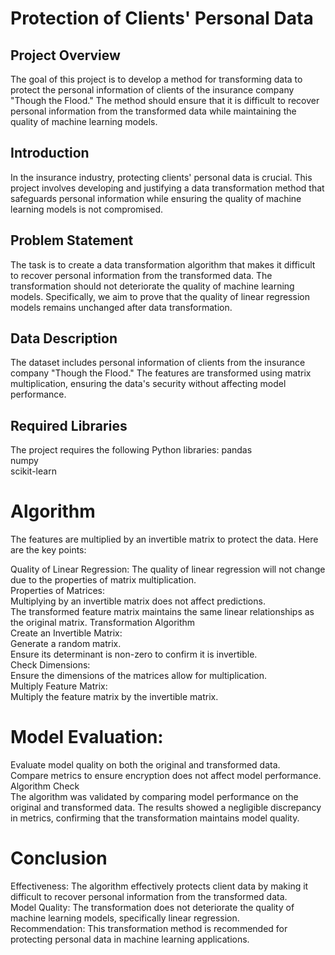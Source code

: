 # Protection of Clients' Personal Data
## Project Overview
The goal of this project is to develop a method for transforming data to protect the personal information of clients of the insurance company "Though the Flood." 
The method should ensure that it is difficult to recover personal information from the transformed data while maintaining the quality of machine learning models.

## Introduction
In the insurance industry, protecting clients' personal data is crucial. This project involves developing and justifying a data transformation method that safeguards personal information while ensuring the quality of machine learning models is not compromised.

## Problem Statement
The task is to create a data transformation algorithm that makes it difficult to recover personal information from the transformed data. The transformation should not deteriorate the quality of machine learning models.
Specifically, we aim to prove that the quality of linear regression models remains unchanged after data transformation.

## Data Description
The dataset includes personal information of clients from the insurance company "Though the Flood." The features are transformed using matrix multiplication, ensuring the data's security without affecting model performance.

## Required Libraries
The project requires the following Python libraries:
pandas  
numpy  
scikit-learn  

# Algorithm

The features are multiplied by an invertible matrix to protect the data. Here are the key points:

Quality of Linear Regression: The quality of linear regression will not change due to the properties of matrix multiplication.  
Properties of Matrices:  
Multiplying by an invertible matrix does not affect predictions.  
The transformed feature matrix maintains the same linear relationships as the original matrix. 
Transformation Algorithm  
Create an Invertible Matrix:  
Generate a random matrix.  
Ensure its determinant is non-zero to confirm it is invertible.  
Check Dimensions:  
Ensure the dimensions of the matrices allow for multiplication.  
Multiply Feature Matrix:  
Multiply the feature matrix by the invertible matrix.  
# Model Evaluation: 
Evaluate model quality on both the original and transformed data.    
Compare metrics to ensure encryption does not affect model performance.  
Algorithm Check  
The algorithm was validated by comparing model performance on the original and transformed data. The results showed a negligible discrepancy in metrics, confirming that the transformation maintains model quality.   

# Conclusion
Effectiveness: The algorithm effectively protects client data by making it difficult to recover personal information from the transformed data.  
Model Quality: The transformation does not deteriorate the quality of machine learning models, specifically linear regression.  
Recommendation: This transformation method is recommended for protecting personal data in machine learning applications.  
